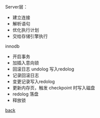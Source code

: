 Server层：  
- 建立连接  
- 解析语句  
- 优化执行计划  
- 交给存储引擎执行  

innodb  
- 开启事务  
- 加插入意向锁  
- 回滚日志 undolog 写入redolog  
- 记录回滚日志  
- 变更记录写入redolog  
- 更新内存页，触发 checkpoint 时写入磁盘    
- redolog 落盘  
- 释放锁  

[back](../7.md)  